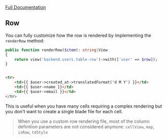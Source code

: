 [Full Documentation](./README.md)

## Row

You can fully customize how the row is rendered by implementing the `renderRow` method:

```php
public function renderRow($item): string|View
{
    return view('backend.users.table-row')->with(['user' => $row]);
}
```

```html

<tr>
    <td>{{ $user->created_at->translatedFormat('d M Y') }}</td>
    <td>{{ $user->name }}</td>
    <td>{{ $user->email }}</td>
</tr>
```

This is useful when you have many cells requiring a complex rendering but you don't want to create a single blade file
for each cell.

> When you use a custom row rendering file, most of the column definition parameters are not considered
> anymore: `cellView`, `map`, `isRaw`, `tdStyle`
